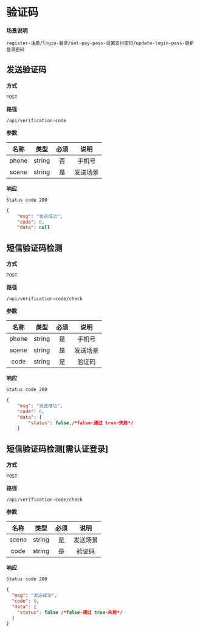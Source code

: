 # 验证码

**场景说明**

`register-注册/login-登录/set-pay-pass-设置支付密码/update-login-pass-更新登录密码`

## 发送验证码

**方式**

`POST`

**路径**

`/api/verification-code`

**参数**

| 名称  |  类型  | 必须 |   说明   |
| :---: | :----: | :--: | :------: |
| phone | string |  否  |  手机号  |
| scene | string |  是  | 发送场景 |

**响应**

`Status code 200`

```json
{
    "msg": "发送成功",
    "code": 0,
    "data": null
```

## 短信验证码检测

**方式**

`POST`

**路径**

`/api/verification-code/check`

**参数**

| 名称  |  类型  | 必须 |   说明   |
| :---: | :----: | :--: | :------: |
| phone | string |  是  |  手机号  |
| scene | string |  是  | 发送场景 |
| code  | string |  是  |  验证码  |

**响应**

`Status code 200`

```json
{
    "msg": "发送成功",
    "code": 0,
    "data": {
        "status": false,/*false-通过 true-失败*/
    }
```

## 短信验证码检测[需认证登录]

**方式**

`POST`

**路径**

`/api/verification-code/check`

**参数**

| 名称  |  类型  | 必须 |   说明   |
| :---: | :----: | :--: | :------: |
| scene | string |  是  | 发送场景 |
| code  | string |  是  |  验证码  |

**响应**

`Status code 200`

```json
{
  "msg": "发送成功",
  "code": 0,
  "data": {
    "status": false /*false-通过 true-失败*/
  }
}
```
